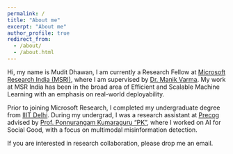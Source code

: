 ```yaml
---
permalink: /
title: "About me"
excerpt: "About me"
author_profile: true
redirect_from: 
  - /about/
  - /about.html
---
```

Hi, my name is Mudit Dhawan, I am currently a Research Fellow at [Microsoft Research India (MSRI)](https://www.microsoft.com/en-us/research/lab/microsoft-research-india/), where I am supervised by [Dr. Manik Varma](http://manikvarma.org/). My work at MSR India has been in the broad area of Efficient and Scalable Machine Learning with an emphasis on real-world deployability. 

Prior to joining Microsoft Research, I completed my undergraduate degree from [IIIT Delhi](https://www.iiitd.ac.in/). During my undergrad, I was a research assistant at [Precog](https://precog.iiit.ac.in/) advised by [Prof. Ponnurangam Kumaraguru “PK”](https://scholar.google.com/citations?user=MfzQyP8AAAAJ), where I worked on AI for Social Good, with a focus on multimodal misinformation detection.

If you are interested in research collaboration, please drop me an email.
